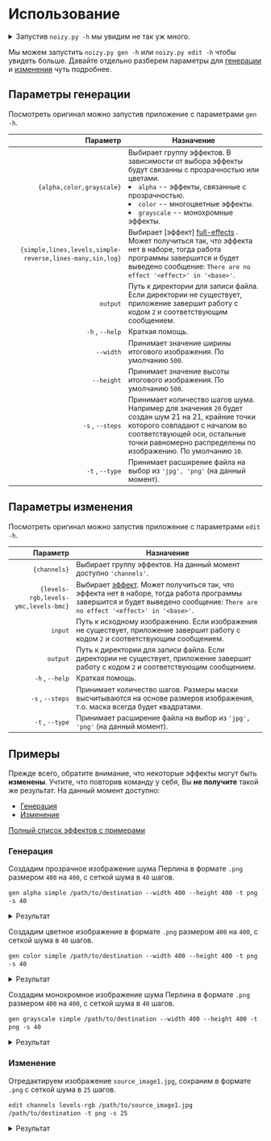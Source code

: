 # Использование

<details>
<summary>Запустив <code>noizy.py -h</code> мы увидим не так уж много.</summary>

```
usage: noizy.py [-h] {gen,edit} ...

Application for generate or editing images using noise

optional arguments:
  -h, --help  show this help message and exit

You can use next commands:
  {gen,edit}
    gen       App will generate new image from noise
    edit      App will editing existing image

Run noizy.py <action> -h to see more details
```
</details>

Мы можем запустить `noizy.py gen -h` или `noizy.py edit -h` чтобы увидеть больше.
Давайте отдельно разберем параметры для [генерации](#параметры-генерации) и [изменения](#параметры-изменения) чуть подробнее.

## Параметры генерации

Посмотреть оригинал можно запустив приложение с параметрами `gen -h`.

|                                                  Параметр | Назначение                                                                                                                                                                                                                                              |
|----------------------------------------------------------:|---------------------------------------------------------------------------------------------------------------------------------------------------------------------------------------------------------------------------------------------------------|
|                                 `{alpha,color,grayscale}` | Выбирает группу эффектов. В зависимости от выбора эффекты будут связанны с прозрачностью или цветами. <li> `alpha`  -- эффекты, связанные с прозрачностью.</li><li> `color`  -- многоцветные эффекты.</li><li> `grayscale` -- монохромные эффекты.</li> |
| `{simple,lines,levels,simple-reverse,lines-many,sin,log}` | Выбирает  [эффект] [full-effects] . Может получиться так, что эффекта нет в наборе, тогда работа программы завершится и будет выведено сообщение:  `There are no effect '<effect>' in '<base>'`.                                                        |
|                                                  `output` | Путь к директории для записи файла. Если директории не существует, приложение завершит работу с кодом  `2` и соответствующим сообщением.                                                                                                                |
|                                           `-h` , `--help` | Краткая помощь.                                                                                                                                                                                                                                         |
|                                                 `--width` | Принимает значение ширины итогового изображения. По умолчанию  `500`.                                                                                                                                                                                   |
|                                                `--height` | Принимает значение высоты итогового изображения. По умолчанию  `500`.                                                                                                                                                                                   |
|                                          `-s` , `--steps` | Принимает количество шагов шума. Например для значения  `20`  будет создан шум 21 на 21, крайние точки которого совпадают с началом во соответствующей оси, остальные точки равномерно распределены по изображению. По умолчанию  `10`.                 |
|                                           `-t` , `--type` | Принимает расширение файла на выбор из  `'jpg', 'png'` (на данный момент).                                                                                                                                                                              |

## Параметры изменения

Посмотреть оригинал можно запустив приложение с параметрами `edit -h`.

|                             Параметр | Назначение                                                                                                                                                                                      |
|-------------------------------------:|-------------------------------------------------------------------------------------------------------------------------------------------------------------------------------------------------|
|                         `{channels}` | Выбирает группу эффектов. На данный момент доступно  `'channels'`.                                                                                                                              |
| `{levels-rgb,levels-ymc,levels-bmc}` | Выбирает [эффект][full-effects]. Может получиться так, что эффекта нет в наборе, тогда работа программы завершится и будет выведено сообщение:  `There are no effect '<effect>' in '<base>'`.   |
|                              `input` | Путь к исходному изображению. Если изображения не существует, приложение завершит работу с кодом  `2` и соответствующим сообщением.                                                             |
|                             `output` | Путь к директории для записи файла. Если директории не существует, приложение завершит работу с кодом  `2` и соответствующим сообщением.                                                        |
|                      `-h` , `--help` | Краткая помощь.                                                                                                                                                                                 |
|                     `-s` , `--steps` | Принимает количество шагов. Размеры маски высчитываются на основе размеров изображения, т.о. маска всегда будет квадратами.                                                                     |
|                      `-t` , `--type` | Принимает расширение файла на выбор из  `'jpg', 'png'` (на данный момент).                                                                                                                      |

## Примеры

Прежде всего, обратите внимание, что некоторые эффекты могут быть **изменены**.
Учтите, что повторив команду у себя, Вы **не получите** такой же результат.
На данный момент доступно:
* [Генерация](#генерация)
* [Изменение](#изменение)

[Полный список эффектов с примерами][full-effects]

### Генерация

Создадим прозрачное изображение шума Перлина в формате `.png` размером `400` на `400`, с сеткой шума в `40` шагов.
```
gen alpha simple /path/to/destination --width 400 --height 400 -t png -s 40
```

<details><summary>Результат</summary>

![Результат](./examples/gen__alpha__simple__--width_400_--height_400__-t_png__-s_40.png)
</details>

Создадим цветное изображение в формате `.png` размером `400` на `400`, с сеткой шума в `40` шагов.
```
gen color simple /path/to/destination --width 400 --height 400 -t png -s 40
```

<details><summary>Результат</summary>

![Результат](./examples/gen__color__simple__--width_400__--height__400_-t__png_-s_40.png)
</details>

Создадим монохромное изображение шума Перлина в формате `.png` размером `400` на `400`, с сеткой шума в `40` шагов.
```
gen grayscale simple /path/to/destination --width 400 --height 400 -t png -s 40
```

<details><summary>Результат</summary>

![Результат](./examples/gen__grayscale__simple__--width_400__--height_400__-t_png__-s_40.png)
</details>

### Изменение

Отредактируем изображение `source_image1.jpg`, сохраним в формате `.png` с сеткой шума в `25` шагов.
```
edit channels levels-rgb /path/to/source_image1.jpg /path/to/destination -t png -s 25
```

<details><summary>Результат</summary>

![Результат](./examples/edit__channels__levels-rgb__-t_png__-s_25.png)
</details>

[full-effects]: ./EFFECTS.md